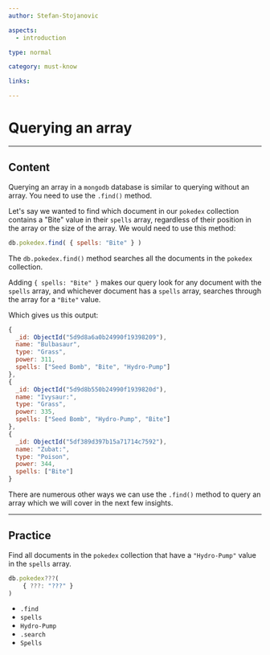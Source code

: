 ```yaml
---
author: Stefan-Stojanovic

aspects:
  - introduction

type: normal

category: must-know

links:

---
```

# Querying an array
---
## Content

Querying an array in a `mongodb` database is similar to querying without an array. You need to use the `.find()` method.

Let's say we wanted to find which document in our `pokedex` collection contains a "Bite" value in their `spells` array, regardless of their position in the array or the size of the array. We would need to use this method:

```js
db.pokedex.find( { spells: "Bite" } )
```

The `db.pokedex.find()` method searches all the documents in the `pokedex` collection. 

Adding ` { spells: "Bite" } ` makes our query look for any document with the `spells` array, and whichever document has a `spells` array, searches through the array for a `"Bite"` value.

Which gives us this output:

```js
{
  _id: ObjectId("5d9d8a6a0b24990f19398209"),
  name: "Bulbasaur",
  type: "Grass",
  power: 311,
  spells: ["Seed Bomb", "Bite", "Hydro-Pump"]
},
{
  _id: ObjectId("5d9d8b550b24990f1939820d"),
  name: "Ivysaur:",
  type: "Grass",
  power: 335,
  spells: ["Seed Bomb", "Hydro-Pump", "Bite"]
},
{
  _id: ObjectId("5df389d397b15a71714c7592"),
  name: "Zubat:",
  type: "Poison",
  power: 344,
  spells: ["Bite"]
}
```

There are numerous other ways we can use the `.find()` method to query an array which we will cover in the next few insights.

---
## Practice

Find all documents in the `pokedex` collection that have a `"Hydro-Pump"` value in the `spells` array.

```javascript
db.pokedex???( 
	{ ???: "???" } 
)
```

* `.find`
* `spells`
* `Hydro-Pump`
* `.search`
* `Spells`
